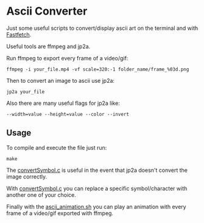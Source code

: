 # Ascii Converter

Just some useful scripts to convert/display ascii art on the terminal and with [Fastfetch](https://github.com/fastfetch-cli/fastfetch).

Useful tools are ffmpeg and jp2a.

Run ffmpeg to export every frame of a video/gif:

```
ffmpeg -i your_file.mp4 -vf scale=320:-1 folder_name/frame_%03d.png
```

Then to convert an image to ascii use jp2a:

```
jp2a your_file
```

Also there are many useful flags for jp2a like:

```
--width=value --height=value --color --invert
```

## Usage

To compile and execute the file just run:

```
make
```

The [convertSymbol.c]() is useful in the event that jp2a doesn't convert the image correctly.

With [convertSymbol.c]() you can replace a specific symbol/character with another one of your choice.

Finally with the [ascii_animation.sh]() you can play an animation with every frame of a video/gif exported with ffmpeg.
